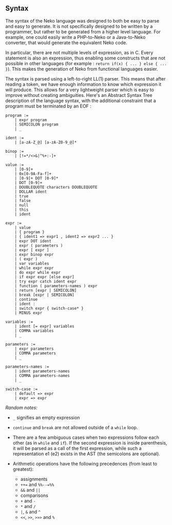 
## Syntax

The syntax of the Neko language was designed to both be easy to parse and easy to generate. It is not specifically designed to be written by a programmer, but rather to be generated from a higher level language. For example, one could easily write a PHP-to-Neko or a Java-to-Neko converter, that would generate the equivalent Neko code.

In particular, there are not multiple levels of expression, as in C. Every statement is also an expression, thus enabling some constructs that are not possible in other languages (for example : `return if(x) { ... } else { ... }`). This makes the generation of Neko from functional languages easier.

The syntax is parsed using a left-to-right LL(1) parser. This means that after reading a token, we have enough information to know which expression it will produce. This allows for a very lightweight parser which is easy to improve without creating ambiguities. Here's an Abstract Syntax Tree description of the language syntax, with the additional constraint that a program must be terminated by an EOF :

```
program :=
	| expr program
	| SEMICOLON program
	| _

ident :=
	| [a-zA-Z_@] [a-zA-Z0-9_@]*

binop :=
	| [!=*/<>&|^%+:-]+

value :=
	| [0-9]+
	| 0x[0-9A-Fa-f]+
	| [0-9]+ DOT [0-9]*
	| DOT [0-9]+
	| DOUBLEQUOTE characters DOUBLEQUOTE
	| DOLLAR ident
	| true
	| false
	| null
	| this
	| ident

expr :=
	| value
	| { program }
	| { ident1 => expr1 , ident2 => expr2 ... }
	| expr DOT ident
	| expr ( parameters )
	| expr [ expr ]
	| expr binop expr
	| ( expr )
	| var variables
	| while expr expr
	| do expr while expr
	| if expr expr [else expr]
	| try expr catch ident expr
	| function ( parameters-names ) expr
	| return [expr | SEMICOLON]
	| break [expr | SEMICOLON]
	| continue
	| ident :
	| switch expr { switch-case* }
	| MINUS expr

variables :=
	| ident [= expr] variables
	| COMMA variables
	| _

parameters :=
	| expr parameters
	| COMMA parameters
	| _

parameters-names :=
	| ident parameters-names
	| COMMA parameters-names
	| _

switch-case :=
	| default => expr
	| expr => expr
```

*Random notes:*

- `_` signifies an empty expression

- `continue` and `break` are not allowed outside of a `while` loop.

- There are a few ambiguous cases when two expressions follow each other (as in `while` and `if`). If the second expression is inside parenthesis, it will be parsed as a call of the first expression, while
such a representation e1 (e2) exists in the AST (the semicolons are optional).

- Arithmetic operations have the following precedences (from least to greatest):

	- assignments
	- `++=` and `%%--=%%`
	- `&&` and `||`
	- comparisons
	- `+` and `-`
	- `*` and `/`
	- `|`, `&` and `^`
	- `<<`, `>>`, `>>>` and `%`

